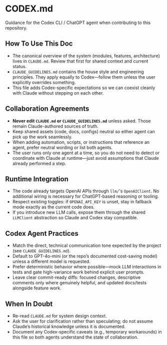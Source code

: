 # CODEX.md

Guidance for the Codex CLI / ChatGPT agent when contributing to this repository.

## How To Use This Doc
- The canonical overview of the system (modules, features, architecture) lives in `CLAUDE.md`. Review that first for shared context and current status.
- `CLAUDE_GUIDELINES.md` contains the house style and engineering principles. They apply equally to Codex—follow them unless the user explicitly overrides something.
- This file adds Codex-specific expectations so we can coexist cleanly with Claude without stepping on each other.

## Collaboration Agreements
- **Never edit `CLAUDE.md` or `CLAUDE_GUIDELINES.md`** unless asked. Those remain Claude-authored sources of truth.
- Keep shared assets (code, docs, configs) neutral so either agent can pick up the work seamlessly.
- When adding automation, scripts, or instructions that reference an agent, prefer neutral wording or list both agents.
- The user runs only one agent at a time, so you do not need to detect or coordinate with Claude at runtime—just avoid assumptions that Claude already performed a step.

## Runtime Integration
- The code already targets OpenAI APIs through `llm/`'s `OpenAIClient`. No additional wiring is necessary for ChatGPT-based reasoning or tooling.
- Respect existing toggles: if `OPENAI_API_KEY` is unset, stay in fallback mode exactly as the current code does.
- If you introduce new LLM calls, expose them through the shared `LLMClient` abstraction so Claude and Codex stay compatible.

## Codex Agent Practices
- Match the direct, technical communication tone expected by the project (see `CLAUDE_GUIDELINES.md`).
- Default to GPT-4o-mini (or the repo’s documented cost-saving model) unless a different model is requested.
- Prefer deterministic behavior where possible—mock LLM interactions in tests and gate high-variance work behind explicit user prompts.
- Leave clear commit-ready diffs: focused changes, descriptive comments only where genuinely helpful, and updated docs/tests alongside feature work.

## When In Doubt
- Re-read `CLAUDE.md` for system design context.
- Ask the user for clarification rather than speculating; do not assume Claude’s historical knowledge unless it is documented.
- Document any Codex-specific caveats (e.g., temporary workarounds) in this file so both agents understand the state of collaboration.

